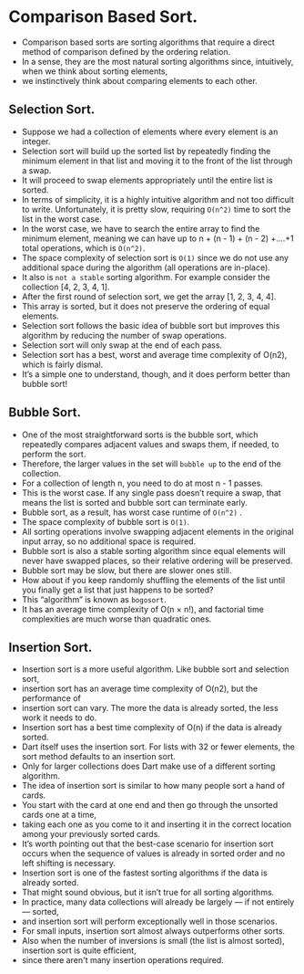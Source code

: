 # Comparison Based Sort.
- Comparison based sorts are sorting algorithms that require a direct method of comparison defined by the ordering relation.
- In a sense, they are the most natural sorting algorithms since, intuitively, when we think about sorting elements,
- we instinctively think about comparing elements to each other.

##  Selection Sort.
- Suppose we had a collection of elements where every element is an integer.
- Selection sort will build up the sorted list by repeatedly finding the minimum element in that list and moving it to the front of the list through a swap.
- It will proceed to swap elements appropriately until the entire list is sorted.
- In terms of simplicity, it is a highly intuitive algorithm and not too difficult to write. Unfortunately, it is pretty slow, requiring `O(n^2)` time to sort the list in the worst case.
- In the worst case, we have to search the entire array to find the minimum element, meaning we can have up to n + (n - 1) + (n - 2) +....+1 total operations, which is `O(n^2)`.
- The space complexity of selection sort is `O(1)` since we do not use any additional space during the algorithm (all operations are in-place).
- It also is `not a stable` sorting algorithm. For example consider the collection [4, 2, 3, 4, 1].
- After the first round of selection sort, we get the array [1, 2, 3, 4, 4].
- This array is sorted, but it does not preserve the ordering of equal elements.
- Selection sort follows the basic idea of bubble sort but improves this algorithm by reducing the number of swap operations.
- Selection sort will only swap at the end of each pass.
- Selection sort has a best, worst and average time complexity of O(n2), which is fairly dismal.
- It’s a simple one to understand, though, and it does perform better than bubble sort!

## Bubble Sort.
- One of the most straightforward sorts is the bubble sort, which repeatedly compares adjacent values and swaps them, if needed, to perform the sort.
- Therefore, the larger values in the set will `bubble up` to the end of the collection.
- For a collection of length n, you need to do at most n - 1 passes.
- This is the worst case. If any single pass doesn’t require a swap, that means the list is sorted and bubble sort can terminate early.
- Bubble sort, as a result, has worst case runtime of `O(n^2)` .
- The space complexity of bubble sort is `O(1)`. 
- All sorting operations involve swapping adjacent elements in the original input array, so no additional space is required.
- Bubble sort is also a stable sorting algorithm since equal elements will never have swapped places, so their relative ordering will be preserved.
- Bubble sort may be slow, but there are slower ones still.
- How about if you keep randomly shuffling the elements of the list until you finally get a list that just happens to be sorted?
- This “algorithm” is known as `bogosort`.
- It has an average time complexity of O(n × n!), and factorial time complexities are much worse than quadratic ones.

## Insertion Sort.
- Insertion sort is a more useful algorithm. Like bubble sort and selection sort,
- insertion sort has an average time complexity of O(n2), but the performance of
- insertion sort can vary. The more the data is already sorted, the less work it needs to do.
- Insertion sort has a best time complexity of O(n) if the data is already sorted.
- Dart itself uses the insertion sort. For lists with 32 or fewer elements, the sort method defaults to an insertion sort.
- Only for larger collections does Dart make use of a different sorting algorithm.
- The idea of insertion sort is similar to how many people sort a hand of cards.
- You start with the card at one end and then go through the unsorted cards one at a time,
- taking each one as you come to it and inserting it in the correct location among your previously sorted cards.
- It’s worth pointing out that the best-case scenario for insertion sort occurs when the sequence of values is already in sorted order and no left shifting is necessary.
- Insertion sort is one of the fastest sorting algorithms if the data is already sorted.
- That might sound obvious, but it isn’t true for all sorting algorithms.
- In practice, many data collections will already be largely — if not entirely — sorted,
- and insertion sort will perform exceptionally well in those scenarios.
- For small inputs, insertion sort almost always outperforms other sorts.
- Also when the number of inversions is small (the list is almost sorted), insertion sort is quite efficient,
- since there aren't many insertion operations required.